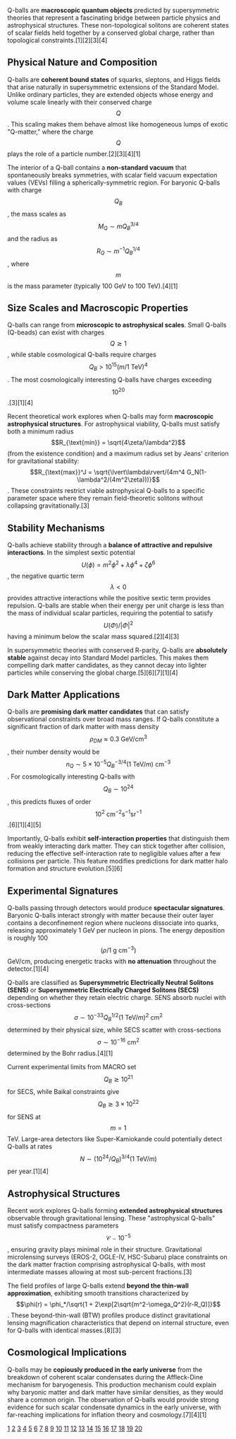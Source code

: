 Q-balls are **macroscopic quantum objects** predicted by supersymmetric theories that represent a fascinating bridge between particle physics and astrophysical structures. These non-topological solitons are coherent states of scalar fields held together by a conserved global charge, rather than topological constraints.[1][2][3][4]

## Physical Nature and Composition

Q-balls are **coherent bound states** of squarks, sleptons, and Higgs fields that arise naturally in supersymmetric extensions of the Standard Model. Unlike ordinary particles, they are extended objects whose energy and volume scale linearly with their conserved charge $$Q$$. This scaling makes them behave almost like homogeneous lumps of exotic "Q-matter," where the charge $$Q$$ plays the role of a particle number.[2][3][4][1]

The interior of a Q-ball contains a **non-standard vacuum** that spontaneously breaks symmetries, with scalar field vacuum expectation values (VEVs) filling a spherically-symmetric region. For baryonic Q-balls with charge $$Q_B$$, the mass scales as $$M_Q \sim m Q_B^{3/4}$$ and the radius as $$R_Q \sim m^{-1} Q_B^{1/4}$$, where $$m$$ is the mass parameter (typically 100 GeV to 100 TeV).[4][1]

## Size Scales and Macroscopic Properties

Q-balls can range from **microscopic to astrophysical scales**. Small Q-balls (Q-beads) can exist with charges $$Q \gtrsim 1$$, while stable cosmological Q-balls require charges $$Q_B > 10^{15}(m/1\text{ TeV})^4$$. The most cosmologically interesting Q-balls have charges exceeding $$10^{20}$$.[3][1][4]

Recent theoretical work explores when Q-balls may form **macroscopic astrophysical structures**. For astrophysical viability, Q-balls must satisfy both a minimum radius $$R_{\text{min}} = \sqrt{4\zeta/\lambda^2}$$ (from the existence condition) and a maximum radius set by Jeans' criterion for gravitational stability: $$R_{\text{max}}^J = \sqrt{\lvert\lambda\rvert/(4m^4 G_N(1-\lambda^2/(4m^2\zeta)))}$$. These constraints restrict viable astrophysical Q-balls to a specific parameter space where they remain field-theoretic solitons without collapsing gravitationally.[3]

## Stability Mechanisms

Q-balls achieve stability through a **balance of attractive and repulsive interactions**. In the simplest sextic potential $$U(\phi) = m^2\phi^2 + \lambda\phi^4 + \zeta\phi^6$$, the negative quartic term $$\lambda < 0$$ provides attractive interactions while the positive sextic term provides repulsion. Q-balls are stable when their energy per unit charge is less than the mass of individual scalar particles, requiring the potential to satisfy $$U(\Phi)/\lvert\Phi\rvert^2$$ having a minimum below the scalar mass squared.[2][4][3]

In supersymmetric theories with conserved R-parity, Q-balls are **absolutely stable** against decay into Standard Model particles. This makes them compelling dark matter candidates, as they cannot decay into lighter particles while conserving the global charge.[5][6][7][1][4]

## Dark Matter Applications

Q-balls are **promising dark matter candidates** that can satisfy observational constraints over broad mass ranges. If Q-balls constitute a significant fraction of dark matter with mass density $$\rho_{DM} \approx 0.3 \text{ GeV/cm}^3$$, their number density would be $$n_Q \sim 5 \times 10^{-5} Q_B^{-3/4}(1\text{ TeV}/m) \text{ cm}^{-3}$$. For cosmologically interesting Q-balls with $$Q_B \sim 10^{24}$$, this predicts fluxes of order $$10^2 \text{ cm}^{-2}\text{s}^{-1}\text{sr}^{-1}$$.[6][1][4][5]

Importantly, Q-balls exhibit **self-interaction properties** that distinguish them from weakly interacting dark matter. They can stick together after collision, reducing the effective self-interaction rate to negligible values after a few collisions per particle. This feature modifies predictions for dark matter halo formation and structure evolution.[5][6]

## Experimental Signatures

Q-balls passing through detectors would produce **spectacular signatures**. Baryonic Q-balls interact strongly with matter because their outer layer contains a deconfinement region where nucleons dissociate into quarks, releasing approximately 1 GeV per nucleon in pions. The energy deposition is roughly 100 $$(\rho/1 \text{ g cm}^{-3})$$ GeV/cm, producing energetic tracks with **no attenuation** throughout the detector.[1][4]

Q-balls are classified as **Supersymmetric Electrically Neutral Solitons (SENS)** or **Supersymmetric Electrically Charged Solitons (SECS)** depending on whether they retain electric charge. SENS absorb nuclei with cross-sections $$\sigma \sim 10^{-33} Q_B^{1/2}(1\text{ TeV}/m)^2 \text{ cm}^2$$ determined by their physical size, while SECS scatter with cross-sections $$\sigma \sim 10^{-16} \text{ cm}^2$$ determined by the Bohr radius.[4][1]

Current experimental limits from MACRO set $$Q_B \gtrsim 10^{21}$$ for SECS, while Baikal constraints give $$Q_B \gtrsim 3 \times 10^{22}$$ for SENS at $$m = 1$$ TeV. Large-area detectors like Super-Kamiokande could potentially detect Q-balls at rates $$N \sim (10^{24}/Q_B)^{3/4}(1\text{ TeV}/m)$$ per year.[1][4]

## Astrophysical Structures

Recent work explores Q-balls forming **extended astrophysical structures** observable through gravitational lensing. These "astrophysical Q-balls" must satisfy compactness parameters $$\mathcal{C} \sim 10^{-5}$$, ensuring gravity plays minimal role in their structure. Gravitational microlensing surveys (EROS-2, OGLE-IV, HSC-Subaru) place constraints on the dark matter fraction comprising astrophysical Q-balls, with most intermediate masses allowing at most sub-percent fractions.[3]

The field profiles of large Q-balls extend **beyond the thin-wall approximation**, exhibiting smooth transitions characterized by $$\phi(r) = \phi_*/\sqrt{1 + 2\exp[2\sqrt{m^2-\omega_Q^2}(r-R_Q)]}$$. These beyond-thin-wall (BTW) profiles produce distinct gravitational lensing magnification characteristics that depend on internal structure, even for Q-balls with identical masses.[8][3]

## Cosmological Implications

Q-balls may be **copiously produced in the early universe** from the breakdown of coherent scalar condensates during the Affleck-Dine mechanism for baryogenesis. This production mechanism could explain why baryonic matter and dark matter have similar densities, as they would share a common origin. The observation of Q-balls would provide strong evidence for such scalar condensate dynamics in the early universe, with far-reaching implications for inflation theory and cosmology.[7][4][1]

[1](https://cds.cern.ch/record/339798/files/9712212.pdf)
[2](https://link.aps.org/pdf/10.1103/PhysRevD.103.045008)
[3](https://arxiv.org/html/2302.11590v3)
[4](https://cds.cern.ch/record/323911/files/9704073.pdf)
[5](https://link.aps.org/doi/10.1103/PhysRevLett.87.141301)
[6](https://arxiv.org/abs/astro-ph/0106008)
[7](http://cryocourse.grenoble.cnrs.fr/chamrousse-talks/shaposhnikov.pdf)
[8](https://inspirehep.net/literature/1818040)
[9](https://link.aps.org/doi/10.1103/PhysRevB.97.014518)
[10](https://indico.ijs.si/event/2583/contributions/8814/attachments/2561/4168/kamada0520.pdf)
[11](https://arxiv.org/pdf/0805.3233.pdf)
[12](https://pubs.aip.org/aip/ltp/article/47/2/89/947956/Superfluid-stars-and-Q-balls-in-curved-spacetime)
[13](https://www.sciencedirect.com/science/article/abs/pii/S0550321399008275)
[14](https://inspirehep.net/literature/557700)
[15](https://www.livescience.com/q-balls-why-universe-exists)
[16](https://eprints.nottingham.ac.uk/10950/1/Mitsuo_thesis.pdf)
[17](https://inspirehep.net/literature/786341)
[18](https://ned.ipac.caltech.edu/level5/Sept17/Freese/Freese4.html)
[19](https://www.worldscientific.com/doi/10.1142/9789812792433_0049)
[20](https://adsabs.harvard.edu/full/2010ASPC..426..103S)
